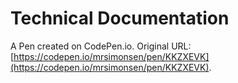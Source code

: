 # Technical Documentation

A Pen created on CodePen.io. Original URL: [https://codepen.io/mrsimonsen/pen/KKZXEVK](https://codepen.io/mrsimonsen/pen/KKZXEVK).


